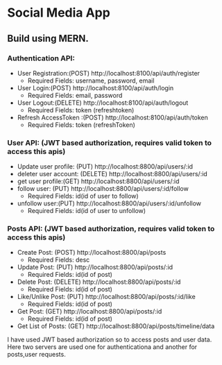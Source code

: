 # Social Media App
## Build using MERN.

### Authentication API:
- User Registration:(POST) http://localhost:8100/api/auth/register
	- Required Fields: username, password, email
- User Login:(POST) http://localhost:8100/api/auth/login
	- Required Fields: email, password
- User Logout:(DELETE) http://localhost:8100/api/auth/logout
	- Required Fields: token (refreshtoken)
- Refresh AccessToken :(POST) http://localhost:8100/api/auth/token
	- Required Fields: token (refreshToken)

### User API: (JWT based authorization, requires valid token to access this apis)
- Update user profile: (PUT) http://localhost:8800/api/users/:id
- deleter user account: (DELETE) http://localhost:8800/api/users/:id
- get user profile:(GET) http://localhost:8800/api/users/:id
- follow user: (PUT) http://localhost:8800/api/users/:id/follow
	- Required Fields: id(id of user to follow)
- unfollow user:(PUT) http://localhost:8800/api/users/:id/unfollow
	- Required Fields: id(id of user to unfollow)

### Posts API: (JWT based authorization, requires valid token to access this apis)
- Create Post: (POST) http://localhost:8800/api/posts
	- Required Fields: desc
- Update Post: (PUT) http://localhost:8800/api/posts/:id
	- Required Fields: id(id of post)
- Delete Post: (DELETE) http://localhost:8800/api/posts/:id
	- Required Fields: id(id of post)
- Like/Unlike Post: (PUT) http://localhost:8800/api/posts/:id/like
	- Required Fields: id(id of post)
- Get Post: (GET) http://localhost:8800/api/posts/:id
	- Required Fields: id(id of post)
- Get List of Posts: (GET) http://localhost:8800/api/posts/timeline/data


I have used JWT based authorization so to access posts and user data. Here two servers are used one for authenticationa and another for posts,user requests.